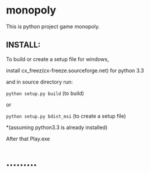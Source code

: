monopoly
========
This is python project game monopoly. 

INSTALL:
-------
To build or create a setup file for windows,

install cx_freez(cx-freeze.sourceforge.net) for python 3.3

and in source directory run:

`python setup.py build` (to build)

or

`python setup.py bdist_msi`  (to create a setup file)

*(assuming python3.3 is already installed)

After that Play.exe


.........
=========
